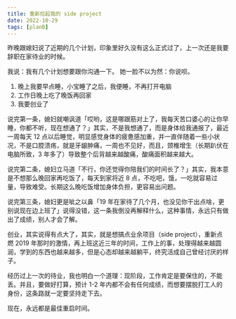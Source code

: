 ```yaml
---
title: 重新捡起我的 side project
date: 2022-10-29
tags: [planB]
---
```


昨晚跟媳妇说了近期的几个计划，印象里好久没有这么正式过了，上一次还是我要辞职在家待业的时候。

我说：我有几个计划想要跟你沟通一下。
她一脸不以为然：你说呗。

1. 晚上我要早点睡，小宝睡了之后，我便睡，不再打开电脑
2. 工作日晚上吃了晚饭再回家
3. 我要创业了

说完第一条，媳妇就嘲讽道「哎哟，这是哪跟筋对上了，我每天苦口婆心的让你早睡，你都不听，现在想通了？」其实，不是我想通了，而是身体给我通报了，最近一周每天 12 点以后睡觉，明显感觉身体的疲惫感加重，并一直伴随着一些小状况，不是口腔溃疡，就是牙龈肿痛，一周也不见好，而且，颈椎增生（长期趴伏在电脑所致，3 年多了）导致整个后背越来越酸痛，酸痛面积越来越大。

说完第二条，媳妇立马道「不行，你还觉得你陪我们的时间长了？」其实，我本意是不想那么晚回家再吃饭了，每天到家将近 8 点，不吃吧，饿，一吃就容易过量，导致难受。长期这么晚吃饭增加身体负担，更容易出问题。

说完第三条，媳妇更是呲之以鼻「19 年在家待了几个月，也没见你干出点啥，更别说现在边上班了」说得没错，这一条我倒没再解释什么，这种事情，永远只有做出了成绩，别人才会了解。

创业，其实说得有点大了，其实，就是想搞点业余项目（side project），重新点燃 2019 年那时的激情，再上班这近三年的时间，工作上的事，处理得越来越圆润，学到的东西也越来越多，但是心态却越来越躺平，终究活成自己曾经讨厌的样子。

经历过上一次的待业，我也明白一个道理：现阶段，工作肯定是要保住的，不能丢。并且，要做好打算，预计 1-2 年内都不会有任何成绩，而想要摆脱打工人的身份，这条路就一定要坚持走下去。

现在，永远都是最佳重启时间。